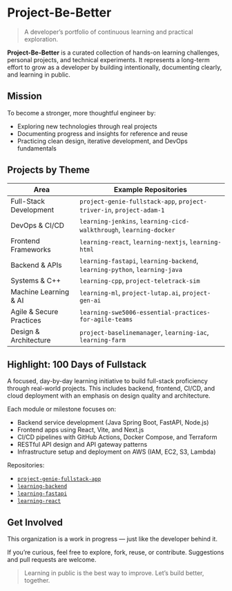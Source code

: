 # Project-Be-Better

> A developer’s portfolio of continuous learning and practical exploration.

**Project-Be-Better** is a curated collection of hands-on learning challenges, personal projects, and technical experiments. It represents a long-term effort to grow as a developer by building intentionally, documenting clearly, and learning in public.

## Mission

To become a stronger, more thoughtful engineer by:

- Exploring new technologies through real projects  
- Documenting progress and insights for reference and reuse  
- Practicing clean design, iterative development, and DevOps fundamentals

## Projects by Theme

| Area                      | Example Repositories                                                                 |
|---------------------------|----------------------------------------------------------------------------------------|
| Full-Stack Development    | `project-genie-fullstack-app`, `project-triver-in`, `project-adam-1`                  |
| DevOps & CI/CD            | `learning-jenkins`, `learning-cicd-walkthrough`, `learning-docker`                    |
| Frontend Frameworks       | `learning-react`, `learning-nextjs`, `learning-html`                                  |
| Backend & APIs            | `learning-fastapi`, `learning-backend`, `learning-python`, `learning-java`           |
| Systems & C++             | `learning-cpp`, `project-teletrack-sim`                                               |
| Machine Learning & AI     | `learning-ml`, `project-lutap.ai`, `project-gen-ai`                                   |
| Agile & Secure Practices  | `learning-swe5006-essential-practices-for-agile-teams`                                |
| Design & Architecture     | `project-baselinemanager`, `learning-iac`, `learning-farm`                            |

## Highlight: 100 Days of Fullstack

A focused, day-by-day learning initiative to build full-stack proficiency through real-world projects. This includes backend, frontend, CI/CD, and cloud deployment with an emphasis on design quality and architecture.

Each module or milestone focuses on:

- Backend service development (Java Spring Boot, FastAPI, Node.js)
- Frontend apps using React, Vite, and Next.js
- CI/CD pipelines with GitHub Actions, Docker Compose, and Terraform
- RESTful API design and API gateway patterns
- Infrastructure setup and deployment on AWS (IAM, EC2, S3, Lambda)

Repositories:
- [`project-genie-fullstack-app`](https://github.com/project-be-better/project-genie-fullstack-app)
- [`learning-backend`](https://github.com/project-be-better/learning-backend)
- [`learning-fastapi`](https://github.com/project-be-better/learning-fastapi)
- [`learning-react`](https://github.com/project-be-better/learning-react)

## Get Involved

This organization is a work in progress — just like the developer behind it.

If you’re curious, feel free to explore, fork, reuse, or contribute. Suggestions and pull requests are welcome.

> Learning in public is the best way to improve. Let’s build better, together.
